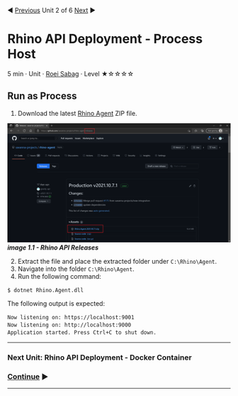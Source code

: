 :arrow_backward: [Previous](./01.ConfigureDotnetAndSSLCertificate.md) Unit 2 of 6 [Next](./03.DeploymentDocker.md) :arrow_forward:

# Rhino API Deployment - Process Host
5 min · Unit · [Roei Sabag](https://www.linkedin.com/in/roei-sabag-247aa18/) · Level ★☆☆☆☆  

## Run as Process
1. Download the latest [Rhino Agent](https://github.com/savanna-projects/rhino-agent/releases) ZIP file.  

![image 1.1 - Rhino API Releases](./Images/m02u01_1.png)  
_**image 1.1 - Rhino API Releases**_  

2. Extract the file and place the extracted folder under `C:\Rhino\Agent`.
3. Navigate into the folder `C:\Rhino\Agent`.
4. Run the following command:  

``` bash
$ dotnet Rhino.Agent.dll
```  

The following output is expected:  

```bash
Now listening on: https://localhost:9001
Now listening on: http://localhost:9000
Application started. Press Ctrl+C to shut down.
```  

---
### Next Unit: Rhino API Deployment - Docker Container
### [Continue](./03.DeploymentDocker.md) :arrow_forward:
---
